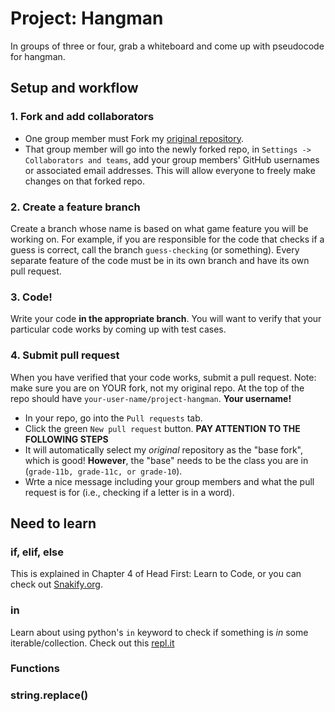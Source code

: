 # Project: Hangman

In groups of three or four, grab a whiteboard and come up with pseudocode for hangman.

## Setup and workflow
### 1. Fork and add collaborators
- One group member must Fork my [original repository](https://github.com/ICS3U-Gallo/project-hangman).
- That group member will go into the newly forked repo, in `Settings -> Collaborators and teams`, add your group members' GitHub usernames or associated email addresses. This will allow everyone to freely make changes on that forked repo.

### 2. Create a feature branch
Create a branch whose name is based on what game feature you will be working on. For example, if you are responsible for the code that checks if a guess is correct, call the branch `guess-checking` (or something). Every separate feature of the code must be in its own branch and have its own pull request.

### 3. Code!
Write your code **in the appropriate branch**. You will want to verify that your particular code works by coming up with test cases.

### 4. Submit pull request
When you have verified that your code works, submit a pull request. Note: make sure you are on YOUR fork, not my original repo. At the top of the repo should have `your-user-name/project-hangman`. **Your username!**
- In your repo, go into the `Pull requests` tab.
- Click the green `New pull request` button.
**PAY ATTENTION TO THE FOLLOWING STEPS**
- It will automatically select my *original* repository as the "base fork", which is good! **However**, the "base" needs to be the class you are in (`grade-11b, grade-11c, or grade-10`).
- Wrte a nice message including your group members and what the pull request is for (i.e., checking if a letter is in a word).

## Need to learn
### if, elif, else
This is explained in Chapter 4 of Head First: Learn to Code, or you can check out [Snakify.org](https://snakify.org/en/lessons/if_then_else_conditions/).

### in
Learn about using python's `in` keyword to check if something is *in* some iterable/collection. Check out this [repl.it](https://repl.it/@DanielGallo/Python-IN)

### Functions
### string.replace()
